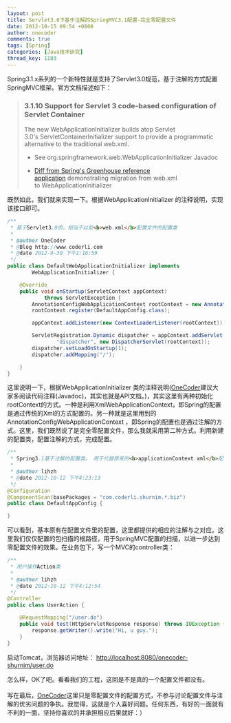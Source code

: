 ```yaml
---
layout: post
title: Servlet3.0下基于注解的SpringMVC3.1配置-完全零配置文件
date: 2012-10-15 09:54 +0800
author: onecoder
comments: true
tags: [Spring]
categories: [Java技术研究]
thread_key: 1183
---
```

<p>
	Spring3.1.x系列的一个新特性就是支持了Servlet3.0规范，基于注解的方式配置SpringMVC框架。官方文档描述如下：</p>
<blockquote>
	<div>
		<div>
			<div>
				<h3>
					3.1.10&nbsp;Support for Servlet 3 code-based configuration of Servlet Container</h3>
			</div>
		</div>
	</div>
	<p>
		The new&nbsp;WebApplicationInitializer&nbsp;builds atop Servlet 3.0&#39;s&nbsp;ServletContainerInitializer&nbsp;support to provide a programmatic alternative to the traditional web.xml.</p>
	<div>
		<ul type="disc">
			<li>
				<p>
					See org.springframework.web.WebApplicationInitializer Javadoc</p>
			</li>
			<li>
				<p>
					<a href="http://bit.ly/lrDHja" target="_top">Diff from Spring&#39;s Greenhouse reference application</a>&nbsp;demonstrating migration from web.xml to&nbsp;WebApplicationInitializer</p>
			</li>
		</ul>
	</div>
</blockquote>
<p>
	既然如此，我们就来实现一下。根据WebApplicationInitializer&nbsp;的注释说明，实现该接口即可。</p>

```java
/**
 * 基于Servlet3.0的，相当于以前<b>web.xml</b>配置文件的配置类
 * 
 * @author OneCoder
 * @Blog http://www.coderli.com
 * @date 2012-9-30 下午1:16:59
 */
public class DefaultWebApplicationInitializer implements
		WebApplicationInitializer {

	@Override
	public void onStartup(ServletContext appContext)
			throws ServletException {
		AnnotationConfigWebApplicationContext rootContext = new AnnotationConfigWebApplicationContext();
		rootContext.register(DefaultAppConfig.class);

		appContext.addListener(new ContextLoaderListener(rootContext));

		ServletRegistration.Dynamic dispatcher = appContext.addServlet(
				"dispatcher", new DispatcherServlet(rootContext));
		dispatcher.setLoadOnStartup(1);
		dispatcher.addMapping("/");

	}
}
```

<p>
	这里说明一下，根据WebApplicationInitializer&nbsp;类的注释说明(<a href="http://www.coderli.com">OneCoder</a>建议大家多阅读代码注释(Javadoc)，其实也就是API文档。)，其实这里有两种初始化rootContext的方式。一种是利用XmlWebApplicationContext，即Spring的配置是通过传统的Xml的方式配置的。另一种就是这里用到的AnnotationConfigWebApplicationContext&nbsp;，即Spring的配置也是通过注解的方式。这里，我们既然说了是完全零配置文件，那么我就采用第二种方式。利用新建的配置类，配置注解的方式，完成配置。</p>

```java
/**
 * Spring3.1基于注解的配置类， 用于代替原来的<b>applicationContext.xml</b>配置文件
 * 
 * @author lihzh
 * @date 2012-10-12 下午4:23:13
 */
@Configuration
@ComponentScan(basePackages = "com.coderli.shurnim.*.biz")
public class DefaultAppConfig {

}
```

<p>
	可以看到，基本原有在配置文件里的配置，这里都提供的相应的注解与之对应。这里我们仅仅配置的包扫描的根路径，用于SpringMVC配置的扫描，以进一步达到零配置文件的效果。在业务包下，写一个MVC的controller类：</p>

```java
/**
 * 用户操作Action类
 * 
 * @author lihzh
 * @date 2012-10-12 下午4:12:54
 */
@Controller
public class UserAction {

	@RequestMapping("/user.do")
	public void test(HttpServletResponse response) throws IOException {
		response.getWriter().write("Hi, u guy.");
	}
}
```

<p>
	启动Tomcat，浏览器访问地址：&nbsp;<a href="file:///C:/Users/lihzh/AppData/Local/youdao/ynote/editor/web/%E5%90%AF%E5%8A%A8Tomcat%EF%BC%8C%E8%AE%BF%E9%97%AE%E5%9C%B0%E5%9D%80%EF%BC%9Ahttp://localhost:8080/onecoder-shurnim/user.do%E3%80%82%E6%80%8E%E4%B9%88">http://localhost:8080/onecoder-shurnim/user.do</a></p>
<div>
	怎么样，OK了吧。看看我们的工程，这回是不是真的一个配置文件都没有。</div>
<div>
	&nbsp;</div>
<div>
	写在最后，<a href="http://www.coderli.com">OneCoder</a>这里只是零配置文件的配置方式，不参与讨论配置文件与注解的优劣问题的争执。我觉得，这就是个人喜好问题。任何东西，有好的一面就有不利的一面，坚持你喜欢的并承担相应后果就好：）</div>

